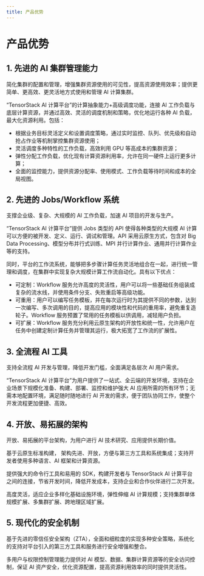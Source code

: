 ```yaml
---
title: 产品优势
---
```


# 产品优势

## 1. 先进的 AI 集群管理能力

简化集群的配置和管理，增强集群资源使用的可见性，提高资源使用效率；提供更简单、更高效、更灵活地方式使用和管理 AI 计算集群。

“TensorStack AI 计算平台”的计算抽象能力+高级调度功能，连接 AI 工作负载与底层计算资源，并通过高效、灵活的调度机制和策略，优化地运行各种 AI 负载，最大化资源利用。包括：

* 根据业务目标灵活定义和设置调度策略，通过实时监控、队列、优先级和自动抢占作业等机制掌控集群资源使用；
* 灵活调度多种特性的工作负载，高效利用 GPU 等高成本的集群资源；
* 弹性分配工作负载，优化现有计算资源利用率，允许在同一硬件上运行更多计算；
* 全面的监控能力，提供资源分配率、使用模式、工作负载等待时间和成本的全局视图。

## 2. 先进的 Jobs/Workflow 系统

支撑企业级、复杂、大规模的 AI 工作负载，加速 AI 项目的开发与生产。

“TensorStack AI 计算平台”提供 Jobs 类型的 API 使得各种类型的大规模 AI 计算可以方便的被开发、定义、运行、调试和管理。API 采用云原生方式，包含对 Big Data Processing、模型分布并行式训练、MPI 并行计算作业、通用并行计算作业等的支持。

同时，平台的工作流系统，能够把多步骤计算任务灵活地组合在一起，进行统一管理和调度，在集群中实现复杂大规模计算工作流自动化。具有以下优点：

* 可定制：Workflow 服务允许高度的灵活性，用户可以将一些基础任务组装成复杂的流水线，并使用条件分支、失败重启等高级功能。
* 可重用：用户可以编写任务模板，并在每次运行时为其提供不同的参数，达到一次编写、多次调用的目的，提高应用的模块性和代码的重用率，避免重复造轮子。Workflow 服务预置了常用的任务模板以供调用，减轻用户负担。
* 可扩展：Workflow 服务充分利用云原生架构的开放性和统一性，允许用户在任务中创建定制计算任务并管理其运行，极大拓宽了工作流的扩展性。

## 3. 全流程 AI 工具

支持全流程 AI 开发与管理，降低开发门槛，全面满足各层次 AI 用户需求。

“TensorStack AI 计算平台”为用户提供了一站式、全云端的开发环境，支持在企业场景下规模化准备、构建、部署、监控和维护强大 AI 应用所需的所有环节；无需本地配置环境，满足随时随地进行 AI 开发的需求，便于团队协同工作，使整个开发流程更加便捷、高效。

## 4. 开放、易拓展的架构

开放、易拓展的平台架构，为用户进行 AI 技术研究、应用提供长期价值。

基于云原生标准构建， 架构先进、开放，方便与第三方工具和系统集成；支持开发者使用多种语言、AI 框架和计算资源。

提供强大的命令行工具和易用的 SDK，构建开发者与 TensorStack AI 计算平台之间的连接，节省开发时间，降低开发成本，支持企业和合作伙伴进行二次开发。

高度灵活，适应企业多样化基础设施环境，弹性伸缩 AI 计算规模；支持集群单体规模扩展、多集群扩展、跨地理区域扩展。

## 5. 现代化的安全机制

基于先进的零信任安全架构（ZTA），全面和细粒度的实现多种安全策略，系统化的支持对平台引入的第三方工具和服务进行安全增强和整合。

多用户与权限控制管理能力提供对 AI 模型、数据、集群计算资源等的安全访问控制，保证 AI 资产安全，优化资源配置，提高资源利用效率的同时提供灵活性。
